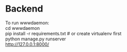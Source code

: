 ﻿# Backend
To run wwwdaemon:  
cd wwwdaemon  
pip install -r requirements.txt  # or create virtualenv first  
python manage.py runserver  
http://127.0.0.1:8000/  

